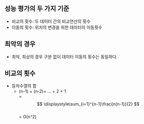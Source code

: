 ## 성능 평가의 두 가지 기준

- 비교의 횟수: 두 데이터 간의 비교연산의 횟수
- 이동의 횟수: 위치의 변경을 위한 데이터의 이동횟수

## 최악의 경우

- 최악, 최상의 경우 구분 없이 데이터 이동의 횟수는 동일하다.

## 비교의 횟수

- 등차수열의 합
    - (n-1) + (n-2)+ ... + 2 + 1
      <br> = $$ \displaystyle\sum_{i=1}^{n-1}\frac{n(n-1)}{2} $$
      <br> = O(n^2)